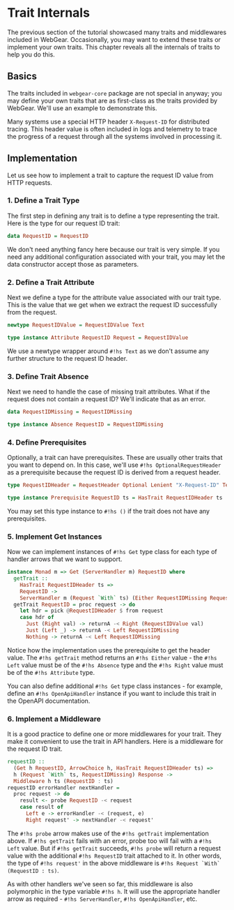 # Trait Internals
The previous section of the tutorial showcased many traits and middlewares included in WebGear. Occasionally, you may
want to extend these traits or implement your own traits. This chapter reveals all the internals of traits to help you
do this.

## Basics
The traits included in `webgear-core` package are not special in anyway; you may define your own traits that are as
first-class as the traits provided by WebGear. We'll use an example to demonstrate this.

Many systems use a special HTTP header `X-Request-ID` for distributed tracing. This header value is often included in
logs and telemetry to trace the progress of a request through all the systems involved in processing it. 

## Implementation
Let us see how to implement a trait to capture the request ID value from HTTP requests.

### 1. Define a Trait Type
The first step in defining any trait is to define a type representing the trait. Here is the type for our request ID
trait:

```haskell
data RequestID = RequestID
```

We don't need anything fancy here because our trait is very simple. If you need any additional configuration associated
with your trait, you may let the data constructor accept those as parameters.

### 2. Define a Trait Attribute
Next we define a type for the attribute value associated with our trait type. This is the value that we get when we
extract the request ID successfully from the request.

```haskell
newtype RequestIDValue = RequestIDValue Text

type instance Attribute RequestID Request = RequestIDValue
```

We use a newtype wrapper around `#!hs Text` as we don't assume any further structure to the request ID header.

### 3. Define Trait Absence
Next we need to handle the case of missing trait attributes. What if the request does not contain a request ID? We'll
indicate that as an error.

```haskell
data RequestIDMissing = RequestIDMissing

type instance Absence RequestID = RequestIDMissing
```

### 4. Define Prerequisites
Optionally, a trait can have prerequisites. These are usually other traits that you want to depend on. In this case,
we'll use `#!hs OptionalRequestHeader` as a prerequisite because the request ID is derived from a request header.

```haskell
type RequestIDHeader = RequestHeader Optional Lenient "X-Request-ID" Text

type instance Prerequisite RequestID ts = HasTrait RequestIDHeader ts
```

You may set this type instance to `#!hs ()` if the trait does not have any prerequisites.

### 5. Implement Get Instances
Now we can implement instances of `#!hs Get` type class for each type of handler arrows that we want to support.

```haskell
instance Monad m => Get (ServerHandler m) RequestID where
  getTrait ::
    HasTrait RequestIDHeader ts =>
    RequestID ->
    ServerHandler m (Request `With` ts) (Either RequestIDMissing RequestIDValue)
  getTrait RequestID = proc request -> do
    let hdr = pick @RequestIDHeader $ from request
    case hdr of
      Just (Right val) -> returnA -< Right (RequestIDValue val)
      Just (Left _) -> returnA -< Left RequestIDMissing
      Nothing -> returnA -< Left RequestIDMissing
```

Notice how the implementation uses the prerequisite to get the header value. The `#!hs getTrait` method returns an `#!hs
Either` value - the `#!hs Left` value must be of the `#!hs Absence` type and the `#!hs Right` value must be of the `#!hs
Attribute` type.

You can also define additional `#!hs Get` type class instances - for example, define an `#!hs OpenApiHandler` instance
if you want to include this trait in the OpenAPI documentation.

### 6. Implement a Middleware
It is a good practice to define one or more middlewares for your trait. They make it convenient to use the trait in API
handlers. Here is a middleware for the request ID trait.

```haskell
requestID ::
  (Get h RequestID, ArrowChoice h, HasTrait RequestIDHeader ts) =>
  h (Request `With` ts, RequestIDMissing) Response ->
  Middleware h ts (RequestID : ts)
requestID errorHandler nextHandler =
  proc request -> do
    result <- probe RequestID -< request
    case result of
      Left e -> errorHandler -< (request, e)
      Right request' -> nextHandler -< request'
```

The `#!hs probe` arrow makes use of the `#!hs getTrait` implementation above. If `#!hs getTrait` fails with an error,
probe too will fail with a `#!hs Left` value. But if `#!hs getTrait` succeeds, `#!hs probe` will return a request value
with the additional `#!hs RequestID` trait attached to it. In other words, the type of `#!hs request'` in the above
middleware is ``#!hs Request `With` (RequestID : ts)``.

As with other handlers we've seen so far, this middleware is also polymorphic in the type variable `#!hs h`. It will use
the appropriate handler arrow as required - `#!hs ServerHandler`, `#!hs OpenApiHandler`, etc.
